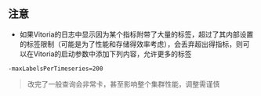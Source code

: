 ## 注意
- 如果Vitoria的日志中显示因为某个指标附带了大量的标签，超过了其内部设置的标签限制（可能是为了性能和存储得效率考虑），会丢弃超出得指标，则可以在Vitoria的启动参数中添加下列内容，允许更多的标签
```
-maxLabelsPerTimeseries=200
```
> 改完了一般查询会非常卡，甚至影响整个集群性能，调整需谨慎
